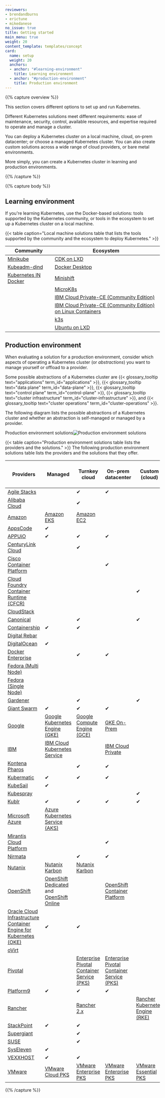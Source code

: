 ```yaml
---
reviewers:
- brendandburns
- erictune
- mikedanese
no_issue: true
title: Getting started
main_menu: true
weight: 20
content_template: templates/concept
card:
  name: setup
  weight: 20
  anchors:
  - anchor: "#learning-environment"
    title: Learning environment
  - anchor: "#production-environment"
    title: Production environment  
---
```


{{% capture overview %}}

This section covers different options to set up and run Kubernetes.

Different Kubernetes solutions meet different requirements: ease of maintenance, security, control, available resources, and expertise required to operate and manage a cluster.

You can deploy a Kubernetes cluster on a local machine, cloud, on-prem datacenter; or choose a managed Kubernetes cluster. You can also create custom solutions across a wide range of cloud providers, or bare metal environments.

More simply, you can create a Kubernetes cluster in learning and production environments.

{{% /capture %}}

{{% capture body %}}

## Learning environment

If you're learning Kubernetes, use the Docker-based solutions: tools supported by the Kubernetes community, or tools in the ecosystem to set up a Kubernetes cluster on a local machine.

{{< table caption="Local machine solutions table that lists the tools supported by the community and the ecosystem to deploy Kubernetes." >}}

|Community           |Ecosystem     |
| ------------       | --------     |
| [Minikube](/docs/setup/learning-environment/minikube/) | [CDK on LXD](https://www.ubuntu.com/kubernetes/docs/install-local) |
| [Kubeadm-dind](https://github.com/kubernetes-sigs/kubeadm-dind-cluster) | [Docker Desktop](https://www.docker.com/products/docker-desktop)|
| [Kubernetes IN Docker](https://github.com/kubernetes-sigs/kind) | [Minishift](https://docs.okd.io/latest/minishift/)|
|                     | [MicroK8s](https://microk8s.io/)|
|                     | [IBM Cloud Private-CE (Community Edition)](https://github.com/IBM/deploy-ibm-cloud-private) |
|                     | [IBM Cloud Private-CE (Community Edition) on Linux Containers](https://github.com/HSBawa/icp-ce-on-linux-containers)|
|                     | [k3s](https://k3s.io)|
|                     | [Ubuntu on LXD](/docs/getting-started-guides/ubuntu/)|


## Production environment

When evaluating a solution for a production environment, consider which aspects of operating a Kubernetes cluster (or _abstractions_) you want to manage yourself or offload to a provider.

Some possible abstractions of a Kubernetes cluster are {{< glossary_tooltip text="applications" term_id="applications" >}}, {{< glossary_tooltip text="data plane" term_id="data-plane" >}}, {{< glossary_tooltip text="control plane" term_id="control-plane" >}}, {{< glossary_tooltip text="cluster infrastructure" term_id="cluster-infrastructure" >}}, and {{< glossary_tooltip text="cluster operations" term_id="cluster-operations" >}}.

The following diagram lists the possible abstractions of a Kubernetes cluster and whether an abstraction is self-managed or managed by a provider.

Production environment solutions![Production environment solutions](/images/docs/KubernetesSolutions.svg)

{{< table caption="Production environment solutions table lists the providers and the solutions." >}}
The following production environment solutions table lists the providers and the solutions that they offer.

|Providers  | Managed | Turnkey cloud  | On-prem datacenter  | Custom (cloud) | Custom (On-premises VMs)| Custom (Bare Metal) |
| ---------  | ------  | ------         | ------         | ------         | ------                  | -----               |
| [Agile Stacks](https://www.agilestacks.com/products/kubernetes)|                | &#x2714;       | &#x2714;         |       |                    |
| [Alibaba Cloud](https://www.alibabacloud.com/product/kubernetes)|     | &#x2714; |          |    |                      |
| [Amazon](https://aws.amazon.com)   | [Amazon EKS](https://aws.amazon.com/eks/)   |[Amazon EC2](https://aws.amazon.com/ec2/)  |          |        |                       |
| [AppsCode](https://appscode.com/products/pharmer/)          | &#x2714;      |  |       |         |  |
| [APPUiO](https://appuio.ch/)  | &#x2714;     | &#x2714;  |   &#x2714; | |  | |
| [CenturyLink Cloud](https://www.ctl.io/)     |       | &#x2714; |   |  | |
| [Cisco Container Platform](https://cisco.com/go/containers)     |       |  | &#x2714;  |  | |
| [Cloud Foundry Container Runtime (CFCR)](https://docs-cfcr.cfapps.io/)       |     |  |   | &#x2714; |&#x2714; |
| [CloudStack](https://cloudstack.apache.org/)           |      |  |   | | &#x2714;|
| [Canonical](https://www.ubuntu.com/kubernetes/docs/quickstart)      |              | &#x2714;       |             | &#x2714;     |&#x2714;  | &#x2714;
| [Containership](https://containership.io/containership-platform)            | &#x2714;       |&#x2714;  |     |     |                   |
| [Digital Rebar](https://provision.readthedocs.io/en/tip/README.html)            |        |  |      |     |  | &#x2714;
| [DigitalOcean](https://www.digitalocean.com/products/kubernetes/)        | &#x2714;      |  |      |     |            |
| [Docker Enterprise](https://www.docker.com/products/docker-enterprise) |       |&#x2714;  | &#x2714;     |  |     | &#x2714;
| [Fedora (Multi Node)](https://kubernetes.io/docs/getting-started-guides/fedora/flannel_multi_node_cluster/)     |      |  |      | |    &#x2714;       | &#x2714;
| [Fedora (Single Node)](https://kubernetes.io/docs/getting-started-guides/fedora/fedora_manual_config/)     |      |  |      | |           | &#x2714;
| [Gardener](https://gardener.cloud/)       |              |&#x2714;  |         | &#x2714;   |          |
| [Giant Swarm](https://giantswarm.io/)     | &#x2714;       | &#x2714; |   &#x2714;    |     |
| [Google](https://cloud.google.com/)           |  [Google Kubernetes Engine (GKE)](https://cloud.google.com/kubernetes-engine/)       | [Google Compute Engine (GCE)](https://cloud.google.com/compute/)|[GKE On-Prem](https://cloud.google.com/gke-on-prem/)       |  |  |     |  |      |       |  |
| [IBM](https://www.ibm.com/in-en/cloud)        | [IBM Cloud Kubernetes Service](https://cloud.ibm.com/kubernetes/catalog/cluster)| |[IBM Cloud Private](https://www.ibm.com/in-en/cloud/private) | |
| [Kontena Pharos](https://www.kontena.io/pharos/)          |    |&#x2714;|    &#x2714;    |        |         |
| [Kubermatic](https://www.loodse.com/)         |     &#x2714;  | &#x2714; | &#x2714;     |     |  |
| [KubeSail](https://kubesail.com/)    | &#x2714;       |  |      |     |        |
| [Kubespray](https://kubespray.io/#/)       |       |    |       |&#x2714;  | &#x2714; | &#x2714; |
| [Kublr](https://kublr.com/)        |&#x2714; | &#x2714;  |&#x2714;       |&#x2714;  |&#x2714; |&#x2714; |
| [Microsoft Azure](https://azure.microsoft.com)    |  [Azure Kubernetes Service (AKS)](https://azure.microsoft.com/en-us/services/kubernetes-service/)     |  |     |        |    |
| [Mirantis Cloud Platform](https://www.mirantis.com/software/kubernetes/)    |       |  | &#x2714; |  |    |
| [Nirmata](https://www.nirmata.com/)          |              |   &#x2714;     | &#x2714;            |      |          |
| [Nutanix](https://www.nutanix.com/en)         | [Nutanix Karbon](https://www.nutanix.com/products/karbon)             | [Nutanix Karbon](https://www.nutanix.com/products/karbon)       |             |      | [Nutanix AHV](https://www.nutanix.com/products/acropolis/virtualization)         |
| [OpenShift](https://www.openshift.com)          |[OpenShift Dedicated](https://www.openshift.com/products/dedicated/) and [OpenShift Online](https://www.openshift.com/products/online/)              |        | [OpenShift Container Platform](https://www.openshift.com/products/container-platform/)            |      |  [OpenShift Container Platform](https://www.openshift.com/products/container-platform/)        |[OpenShift Container Platform](https://www.openshift.com/products/container-platform/)
| [Oracle Cloud Infrastructure Container Engine for Kubernetes (OKE)](https://docs.cloud.oracle.com/iaas/Content/ContEng/Concepts/contengoverview.htm)          | &#x2714;             |   &#x2714;     |             |      |          |
| [oVirt](https://www.ovirt.org/)         |              |        |             |     | &#x2714;          |
| [Pivotal](https://pivotal.io/) | | [Enterprise Pivotal Container Service (PKS)](https://pivotal.io/platform/pivotal-container-service) | [Enterprise Pivotal Container Service (PKS)](https://pivotal.io/platform/pivotal-container-service)           |      |          |
| [Platform9](https://platform9.com/)         | &#x2714;             | &#x2714;      | &#x2714;            |      |   &#x2714;       |&#x2714;
| [Rancher](https://rancher.com/)         |              |   [Rancher 2.x](https://rancher.com/docs/rancher/v2.x/en/)     |             |  [Rancher Kubernetes Engine (RKE)](https://rancher.com/docs/rke/latest/en/)    |          | [k3s](https://k3s.io/)
| [StackPoint](https://stackpoint.io/)          | &#x2714;            |  &#x2714;      |             |      |          |
| [Supergiant](https://supergiant.io/)         |              |&#x2714;        |             |      |          |
| [SUSE](https://www.suse.com/)        |              | &#x2714;       |             |      |          |
| [SysEleven](https://www.syseleven.io/)         | &#x2714;             |        |             |      |          |
| [VEXXHOST](https://vexxhost.com/)         | &#x2714;             | &#x2714;      |             |      |          |
| [VMware](https://cloud.vmware.com/) | [VMware Cloud PKS](https://cloud.vmware.com/vmware-cloud-pks)              |[VMware Enterprise PKS](https://cloud.vmware.com/vmware-enterprise-pks)        |   [VMware Enterprise PKS](https://cloud.vmware.com/vmware-enterprise-pks)          | [VMware Essential PKS](https://cloud.vmware.com/vmware-essential-pks)      |          |[VMware Essential PKS](https://cloud.vmware.com/vmware-essential-pks)

{{% /capture %}}
